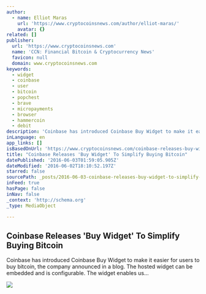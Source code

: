 ```yaml
---
author:
  - name: Elliot Maras
    url: 'https://www.cryptocoinsnews.com/author/elliot-maras/'
    avatar: {}
related: []
publisher:
  url: 'https://www.cryptocoinsnews.com'
  name: 'CCN: Financial Bitcoin & Cryptocurrency News'
  favicon: null
  domain: www.cryptocoinsnews.com
keywords:
  - widget
  - coinbase
  - user
  - bitcoin
  - popchest
  - brave
  - micropayments
  - browser
  - hammercoin
  - debit
description: 'Coinbase has introduced Coinbase Buy Widget to make it easier for users to buy bitcoin, the company announced in a blog. The hosted widget can be embedded and is configurable. The widget enables us...'
inLanguage: en
app_links: []
isBasedOnUrl: 'https://www.cryptocoinsnews.com/coinbase-releases-buy-widget-to-simply-buying-bitcoin/'
title: "Coinbase Releases 'Buy Widget' To Simplify Buying Bitcoin"
datePublished: '2016-06-03T01:59:05.905Z'
dateModified: '2016-06-02T18:10:52.197Z'
starred: false
sourcePath: _posts/2016-06-03-coinbase-releases-buy-widget-to-simplify-buying-bitcoin.md
inFeed: true
hasPage: false
inNav: false
_context: 'http://schema.org'
_type: MediaObject

---
```

<article style=""><h1>Coinbase Releases 'Buy Widget' To Simplify Buying Bitcoin</h1><p>Coinbase has introduced Coinbase Buy Widget to make it easier for users to buy bitcoin, the company announced in a blog. The hosted widget can be embedded and is configurable. The widget enables us...</p><img src="https://www.cryptocoinsnews.com/wp-content/uploads/2016/06/widget-image-2.png" /></article>